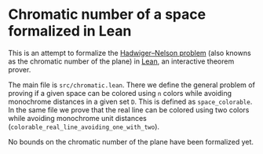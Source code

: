 # Chromatic number of a space formalized in Lean

This is an attempt to formalize the [Hadwiger–Nelson problem][wi:hadwidger] (also knowns as the chromatic number of the plane) in [Lean][wi:lean], an interactive theorem prover.

The main file is `src/chromatic.lean`.
There we define the general problem of proving if a given space can be colored using `n` colors while avoiding monochrome distances in a given set `D`. This is defined as `space_colorable`. In the same file we prove that the real line can be colored using two colors while avoiding monochrome unit distances (`colorable_real_line_avoiding_one_with_two`).

No bounds on the chromatic number of the plane have been formalized yet.

[wi:hadwidger]: https://en.wikipedia.org/wiki/Hadwiger–Nelson_problem
[wi:lean]: https://en.wikipedia.org/wiki/Lean_(proof_assistant)

